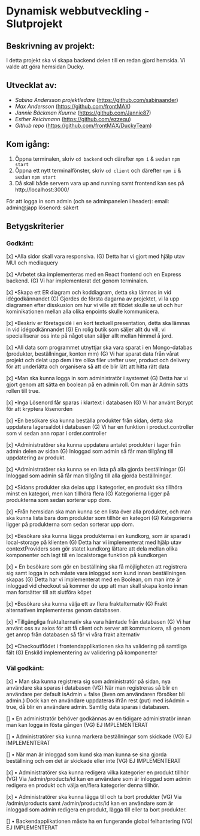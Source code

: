 # Dynamisk webbutveckling - Slutprojekt

## Beskrivning av projekt:
 I detta projekt ska vi skapa backend delen till en redan gjord hemsida. Vi valde att göra hemsidan Ducky.

## Utvecklat av:
* *Sabina Andersson projektledare* (https://github.com/sabinaander) 
* *Max Andersson* (https://github.com/frontMAX)
* *Jannie Bäckman Kuurne* (https://github.com/Jannie87)
* *Esther Reichmann* (https://github.com/ezzequ)
* *Github repo* (https://github.com/frontMAX/DuckyTeam)

## Kom igång:
1. Öppna terminalen, skriv `cd backend` och därefter `npm i` &  sedan `npm start`
2. Öppna ett nytt terminalfönster, skriv `cd client` och därefter `npm i` &  sedan `npm start`
3. Då skall både servern vara up and running samt frontend kan ses på http://localhost:3000/


För att logga in som admin (och se adminpanelen i header): 
email: admin@japp
lösenord: säkert

## Betygskriterier
### Godkänt:
[x] •Alla sidor skall vara responsiva. (G) 
    Detta har vi gjort med hjälp utav MUI och mediaquery

[x] •Arbetet ska implementeras med en React frontend och en Express backend. (G) 
    Vi har implementerat det genom terminalen. 

[x] •Skapa ett ER diagram och koddiagram, detta ska lämnas in vid idégodkännandet (G) 
    Gjordes de första dagarna av projektet, vi la upp diagramen efter disskusion om hur vi ville att flödet skulle se ut och hur kominikationen mellan alla olika enpoints skulle kommunicera.

[x] •Beskriv er företagsidé i en kort textuell presentation, detta ska lämnas in vid idégodkännandet (G)
    En rolig butik som säljer allt du vill, vi specialliserar oss inte på något utan säljer allt mellan himmel å jord.

[x] •All data som programmet utnyttjar ska vara sparat i en Mongo-databas (produkter, beställningar, konton mm) (G)
    Vi har sparat data från vårat projekt och delat upp dem i tre olika filer utefter user, product och delivery för att underlätta och organisera så att de blir lätt att hitta rätt data

[x] •Man ska kunna logga in som administratör i systemet (G)
    Detta har vi gjort genom att sätta en boolean på en admin roll. Om man är Admin sätts rollen till true. 
 
[x] •Inga Lösenord får sparas i klartext i databasen (G)
    Vi har använt Bcrypt för att kryptera lösenorden

[x] •En besökare ska kunna beställa produkter från sidan, detta ska uppdatera lagersaldot i databasen (G)
    Vi har en funktion i product.controller som vi sedan ann ropar i order.controller

[x] •Administratörer ska kunna uppdatera antalet produkter i lager från admin delen av sidan (G)
    Inloggad som admin så får man tillgång till uppdatering av produkt.

[x] •Administratörer ska kunna se en lista på alla gjorda beställningar (G)
    Inloggad som admin så får man tillgång till alla gjorda beställningar.

[x] •Sidans produkter ska delas upp i kategorier, en produkt ska tillhöra minst en kategori, men kan tillhöra flera (G)
    Kategorierna ligger på produkterna som sedan sorterar upp dom.

[x] •Från hemsidan ska man kunna se en lista över alla produkter, och man ska kunna lista bara dom produkter som tillhör en kategori (G)
    Kategorierna ligger på produkterna som sedan sorterar upp dom.

[x] •Besökare ska kunna lägga produkterna i en kundkorg, som är sparad i local-storage på klienten (G)
    Detta har vi implementerat med hjälp utav contextProviders som gör statet kundkorg lättare att dela mellan olika komponenter och lagt till en localstorage funktion på kundkorgen

[x] •    En besökare som gör en beställning ska få möjligheten att registrera sig samt logga in och måste vara inloggad som kund innan beställningen skapas (G)
    Detta har vi implementerat med en Boolean, om man inte är inloggad vid checkout så kommer de upp att man skall skapa konto innan man fortsätter till att slutföra köpet

[x] •Besökare ska kunna välja ett av flera fraktalternativ (G)
    Frakt alternativen implementeras genom databasen.

[x] •Tillgängliga fraktalternativ ska vara hämtade från databasen (G)
    Vi har använt oss av axios för att få client och server att kommunicera, så genom get anrop från databasen så får vi våra frakt alternativ

[x] •Checkoutflödet i frontendapplikationen ska ha validering på samtliga fält (G)
    Enskild implementering av validering på komponenter 

### Väl godkänt:

[x] • Man ska kunna registrera sig som administratör på sidan, nya användare ska sparas i databasen (VG)
    När man registreras så blir en användare per default isAdmin = false (även om användaren försöker bli admin.)
    Dock kan en användare uppdateras ifrån rest (put) med isAdmin = true, då blir en användare admin. Samtlig data sparas i databasen.

[] • En administratör behöver godkännas av en tidigare administratör innan man kan logga in fösta gången (VG)
    EJ IMPLEMENTERAT

[] • Administratörer ska kunna markera beställningar som skickade (VG)
    EJ IMPLEMENTERAT

[] • När man är inloggad som kund ska man kunna se sina gjorda beställning och om det är skickade eller inte (VG)
    EJ IMPLEMENTERAT

[x] • Administratörer ska kunna redigera vilka kategorier en produkt tillhör (VG)
    Via /admin/products/id kan en användare som är inloggad som admin redigera en produkt och välja en/flera kategorier denna tillhör. 

[x] • Administratörer ska kunna lägga till och ta bort produkter (VG)
    Via /admin/products samt /admin/products/id kan en användare som är inloggad som admin redigera en produkt, lägga till eller ta bort produkter.

[]  • Backendapplikationen måste ha en fungerande global felhantering (VG)
    EJ IMPLEMENTERAT